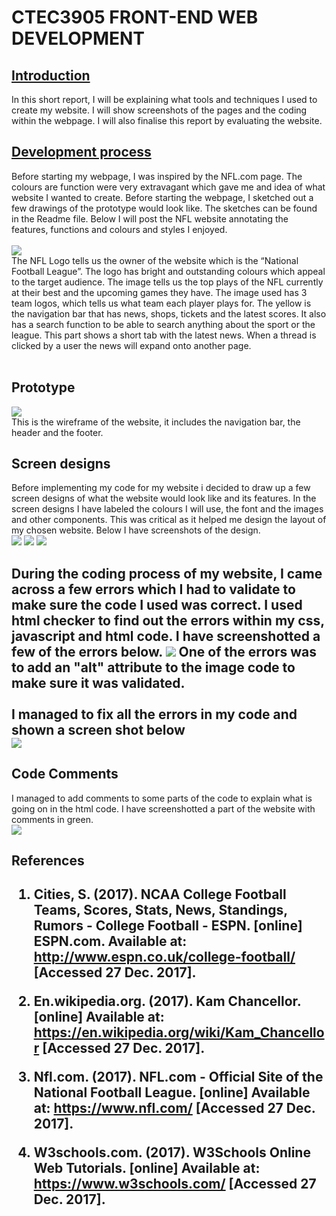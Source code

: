 <h1>CTEC3905 FRONT-END WEB DEVELOPMENT</h1>
<h2><u>Introduction</u></h2>
In this short report, I will be explaining what tools and techniques I used to create my website. 
I will show screenshots of the pages and the coding within the webpage. I will also finalise this report by evaluating the website. 

<h2><u>Development process</u></h2>
Before starting my webpage, I was inspired by the NFL.com page. 
The colours are function were very extravagant which gave me and idea of what website I wanted to create. 
Before starting the webpage, I sketched out a few drawings of the prototype would look like. 
The sketches can be found in the Readme file. Below I will post the NFL website annotating the features, functions and colours and styles I enjoyed. 
<br>
<br>
<img src= https://user-images.githubusercontent.com/25174151/34176175-dc9643e0-e4b3-11e7-9375-fd6c6fd01c10.JPG>
<br>
The NFL Logo tells us the owner of the website which is the “National Football League”. 
The logo has bright and outstanding colours which appeal to the target audience. 
The image tells us the top plays of the NFL currently at their best and the upcoming games they have. 
The image used has 3 team logos, which tells us what team each player plays for. 
The yellow is the navigation bar that has news, shops, tickets and the latest scores. 
It also has a search function to be able to search anything about the sport or the league. 
This part shows a short tab with the latest news. 
When a thread is clicked by a user the news will expand onto another page.
<br>
<br>
<h2>Prototype</h2>
<img src= https://user-images.githubusercontent.com/25174151/34176386-9a359ef0-e4b4-11e7-85ec-165e8b2dae5c.JPG>
<br>
This  is the wireframe of the website, it includes the navigation bar, the header and the footer.
<br>
<h2> Screen designs </h2>
Before implementing my code for my website i decided to draw up a few screen designs of what the website would
look like and its features. In the screen designs I have labeled the colours I will use, the font and the images and other
components. This was critical as it helped me design the layout of my chosen website. Below I have screenshots of the design. 
<br>
<img src =https://user-images.githubusercontent.com/25174151/34176469-d072c6fa-e4b4-11e7-8e81-c634afef470c.jpeg>
<img src =https://user-images.githubusercontent.com/25174151/34176470-d096d572-e4b4-11e7-8aa4-e038c552bbd5.jpeg>
<img src =https://user-images.githubusercontent.com/25174151/34176471-d0b2ee56-e4b4-11e7-81c1-d202410b4783.jpeg>
<br>
<h2 Validation<h2>
During the coding process of my website, I came across a few errors which I had to validate to make sure the code I used was correct. I used html checker to find out the errors within my css, javascript and html code. I have screenshotted a few of the errors below. 
<img src=https://user-images.githubusercontent.com/25174151/34177344-2ce57682-e4b8-11e7-9d3b-9730fb318360.JPG>
One of the errors was to add an "alt" attribute to the image code to make sure it was validated.
<br>
<br>
I managed to fix all the errors in my code and shown a screen shot below
<br>
<img src=https://user-images.githubusercontent.com/25174151/34177508-ae4e7e9e-e4b8-11e7-9275-0cd7cf882905.JPG>
<br>
<h2>Code Comments</h2>
I managed to add comments to some parts of the code to explain what is going on in the html code. I have screenshotted a part of the website with comments in green.
<br>
<img src=https://user-images.githubusercontent.com/25174151/34177698-4c54e286-e4b9-11e7-9375-2f6332d31d6c.JPG>
<br>

<h2>References<h2>


1. Cities, S. (2017). NCAA College Football Teams, Scores, Stats, News, Standings, Rumors - College Football - ESPN. [online] ESPN.com. Available at: http://www.espn.co.uk/college-football/ [Accessed 27 Dec. 2017].

2. En.wikipedia.org. (2017). Kam Chancellor. [online] Available at: https://en.wikipedia.org/wiki/Kam_Chancellor [Accessed 27 Dec. 2017].

3. Nfl.com. (2017). NFL.com - Official Site of the National Football League. [online] Available at: https://www.nfl.com/ [Accessed 27 Dec. 2017].

4. W3schools.com. (2017). W3Schools Online Web Tutorials. [online] Available at: https://www.w3schools.com/ [Accessed 27 Dec. 2017].

